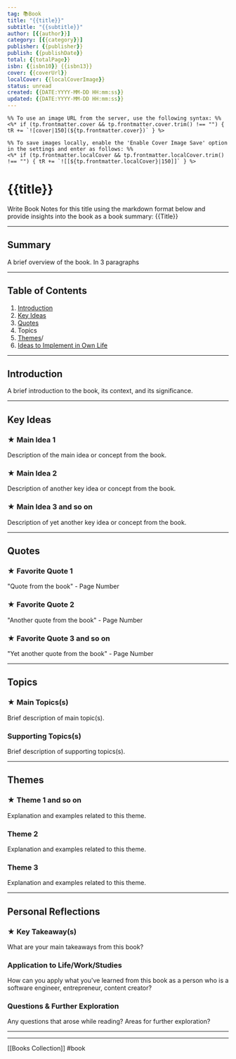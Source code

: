 ```yaml
---
tag: 📚Book
title: "{{title}}"
subtitle: "{{subtitle}}"
author: [{{author}}]
category: [{{category}}]
publisher: {{publisher}}
publish: {{publishDate}}
total: {{totalPage}}
isbn: {{isbn10}} {{isbn13}}
cover: {{coverUrl}}
localCover: {{localCoverImage}}
status: unread
created: {{DATE:YYYY-MM-DD HH:mm:ss}}
updated: {{DATE:YYYY-MM-DD HH:mm:ss}}
---
```


```
%% To use an image URL from the server, use the following syntax: %%
<%* if (tp.frontmatter.cover && tp.frontmatter.cover.trim() !== "") { tR += `![cover|150](${tp.frontmatter.cover})` } %>

%% To save images locally, enable the 'Enable Cover Image Save' option in the settings and enter as follows: %%
<%* if (tp.frontmatter.localCover && tp.frontmatter.localCover.trim() !== "") { tR += `![[${tp.frontmatter.localCover}|150]]` } %>
```

# {{title}}

Write Book Notes for this title using the markdown format below and provide insights into the book as a book summary: {{Title}}

---

## Summary
A brief overview of the book. In 3 paragraphs 

---

## Table of Contents
1. [Introduction](#introduction)
2. [Key Ideas](#key-ideas)
3. [Quotes](#quotes)
4. Topics
5. [Themes](#themes)/
6. [Ideas to Implement in Own Life](#personal-reflections)

---

## Introduction
A brief introduction to the book, its context, and its significance.

---

## Key Ideas

### ★ Main Idea 1
Description of the main idea or concept from the book.

### ★ Main Idea 2
Description of another key idea or concept from the book.

### ★ Main Idea 3 and so on
Description of yet another key idea or concept from the book.

---

## Quotes

### ★ Favorite Quote 1
"Quote from the book" - Page Number

### ★ Favorite Quote 2
"Another quote from the book" - Page Number

### ★ Favorite Quote 3 and so on
"Yet another quote from the book" - Page Number

---

## Topics

### ★ Main Topics(s)
Brief description of main topic(s).

### Supporting Topics(s)
Brief description of supporting topics(s).

---

## Themes

### ★ Theme 1 and so on
Explanation and examples related to this theme.

### Theme 2
Explanation and examples related to this theme.

### Theme 3
Explanation and examples related to this theme.

---

## Personal Reflections

### ★ Key Takeaway(s)
What are your main takeaways from this book?

### Application to Life/Work/Studies
How can you apply what you've learned from this book as a person who is a software engineer, entrepreneur, content creator?

### Questions & Further Exploration 
Any questions that arose while reading? Areas for further exploration?

---




---

[[Books Collection]]
#book 